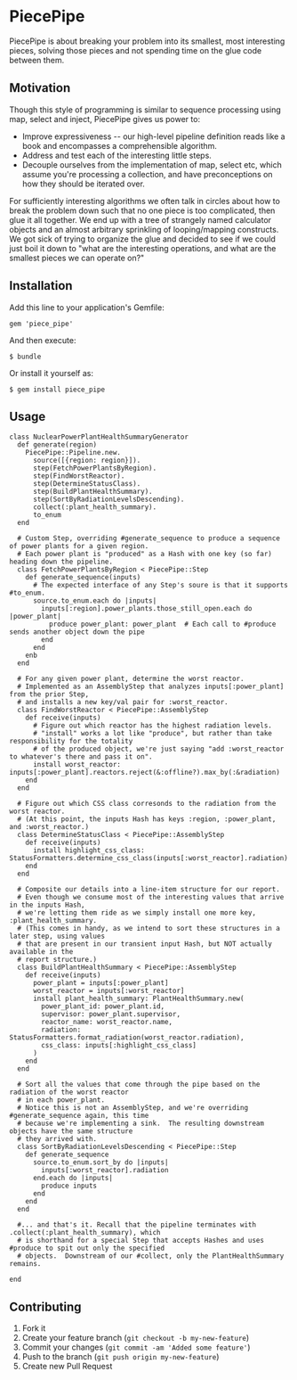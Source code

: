# PiecePipe

PiecePipe is about breaking your problem into its smallest, most interesting pieces, solving those pieces and not spending time on the glue code between them.

## Motivation

Though this style of programming is similar to sequence processing using map, select and inject, PiecePipe
gives us power to:

* Improve expressiveness -- our high-level pipeline definition reads like a book and encompasses a comprehensible algorithm.
* Address and test each of the interesting little steps.
* Decouple ourselves from the implementation of map, select etc, which assume you're processing a collection, and have preconceptions on how they should be iterated over.

For sufficiently interesting algorithms we often talk in circles about how to break the problem down such that
no one piece is too complicated, then glue it all together.  We end up with a tree of strangely named calculator
objects and an almost arbitrary sprinkling of looping/mapping constructs.  We got sick of trying to 
organize the glue and decided to see if we could just boil it down to "what are the interesting operations, 
and what are the smallest pieces we can operate on?"

## Installation

Add this line to your application's Gemfile:

    gem 'piece_pipe'

And then execute:

    $ bundle

Or install it yourself as:

    $ gem install piece_pipe

## Usage

```
class NuclearPowerPlantHealthSummaryGenerator
  def generate(region)
    PiecePipe::Pipeline.new.
      source([{region: region}]).
      step(FetchPowerPlantsByRegion).
      step(FindWorstReactor).
      step(DetermineStatusClass).
      step(BuildPlantHealthSummary).
      step(SortByRadiationLevelsDescending).
      collect(:plant_health_summary).
      to_enum
  end

  # Custom Step, overriding #generate_sequence to produce a sequence of power plants for a given region.
  # Each power plant is "produced" as a Hash with one key (so far) heading down the pipeline.
  class FetchPowerPlantsByRegion < PiecePipe::Step
    def generate_sequence(inputs)
      # The expected interface of any Step's soure is that it supports #to_enum.  
      source.to_enum.each do |inputs|
        inputs[:region].power_plants.those_still_open.each do |power_plant|
          produce power_plant: power_plant  # Each call to #produce sends another object down the pipe
        end
      end
    enb
  end

  # For any given power plant, determine the worst reactor.
  # Implemented as an AssemblyStep that analyzes inputs[:power_plant] from the prior Step,
  # and installs a new key/val pair for :worst_reactor.  
  class FindWorstReactor < PiecePipe::AssemblyStep
    def receive(inputs)
      # Figure out which reactor has the highest radiation levels.
      # "install" works a lot like "produce", but rather than take responsibility for the totality
      # of the produced object, we're just saying "add :worst_reactor to whatever's there and pass it on".
      install worst_reactor: inputs[:power_plant].reactors.reject(&:offline?).max_by(:&radiation)
    end
  end

  # Figure out which CSS class corresonds to the radiation from the worst reactor.
  # (At this point, the inputs Hash has keys :region, :power_plant,  and :worst_reactor.)
  class DetermineStatusClass < PiecePipe::AssemblyStep
    def receive(inputs)
      install highlight_css_class: StatusFormatters.determine_css_class(inputs[:worst_reactor].radiation)
    end
  end

  # Composite our details into a line-item structure for our report.
  # Even though we consume most of the interesting values that arrive in the inputs Hash,
  # we're letting them ride as we simply install one more key, :plant_health_summary.
  # (This comes in handy, as we intend to sort these structures in a later step, using values
  # that are present in our transient input Hash, but NOT actually available in the 
  # report structure.)
  class BuildPlantHealthSummary < PiecePipe::AssemblyStep
    def receive(inputs)
      power_plant = inputs[:power_plant]
      worst_reactor = inputs[:worst_reactor]
      install plant_health_summary: PlantHealthSummary.new(
        power_plant_id: power_plant.id,
        supervisor: power_plant.supervisor,
        reactor_name: worst_reactor.name,
        radiation: StatusFormatters.format_radiation(worst_reactor.radiation),
        css_class: inputs[:highlight_css_class]
      )
    end
  end

  # Sort all the values that come through the pipe based on the radiation of the worst reactor
  # in each power_plant.
  # Notice this is not an AssemblyStep, and we're overriding #generate_sequence again, this time
  # because we're implementing a sink.  The resulting downstream objects have the same structure
  # they arrived with.
  class SortByRadiationLevelsDescending < PiecePipe::Step
    def generate_sequence
      source.to_enum.sort_by do |inputs|
        inputs[:worst_reactor].radiation
      end.each do |inputs|
        produce inputs
      end
    end
  end

  #... and that's it. Recall that the pipeline terminates with .collect(:plant_health_summary), which
  # is shorthand for a special Step that accepts Hashes and uses #produce to spit out only the specified
  # objects.  Downstream of our #collect, only the PlantHealthSummary remains.

end
```


## Contributing

1. Fork it
2. Create your feature branch (`git checkout -b my-new-feature`)
3. Commit your changes (`git commit -am 'Added some feature'`)
4. Push to the branch (`git push origin my-new-feature`)
5. Create new Pull Request
